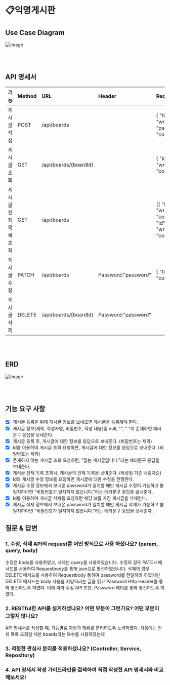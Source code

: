 # 📋익명게시판

## Use Case Diagram
![image](https://github.com/mistarson/anon-board/assets/40788498/f47b5737-c642-41df-b42b-b5ba7284fb57)

<br>
<br>

## API 명세서
|기능|Method|URL|Header|Reqeust|Response|
|:---|:---|:---|:---|:---|:---|
|게시글 작성|POST|/api/boards||{ "title":title, "writer":writer, "password":password, "content":content }|{ "id":id, "title":title, "writer":writer, "content":content }|
|게시글 조회|GET|/api/boards/{boardId}||{ "id":id, "title":title, "writer":writer, "content":content }|
|게시글 전체 목록 조회|GET|/api/boards||[{ "id":id, "title":title, "writer":writer, "content":content }, { "id":id, "title":title, "writer":writer, "content":content }]|
|게시글 수정|PATCH|/api/boards|Password:"password"|{ "title":title, "content":content }|{ "id":id, "title":title, "writer":writer, "content":content }|
|게시글 삭제|DELETE|/api/boards/{boardId}|Password:"password"|||

<br>
<br>

## ERD
![image](https://github.com/mistarson/anon-board/assets/40788498/17a4dd4a-6765-48fa-94f6-e4a3545bba8c)

<br>
<br>

## 기능 요구 사항
- [x] 게시글 등록을 위해 게시글 정보를 보내오면 게시글을 등록해야 한다.
- [x] 게시글 정보(제목, 작성자명, 비밀번호, 작성 내용)중 null, "", " "이 존재하면 에러문구 응답을 보내준다.
- [x] 게시글 등록 후, 게시글에 대한 정보를 응답으로 보내준다. (비밀번호는 제외)
- [x] Id를 이용하여 게시글 조회 요청하면, 게시글에 대한 정보를 응답으로 보내준다. (비밀번호는 제외)
- [x] 존재하지 않는 게시글 조회 요청하면, "없는 게시글입니다."라는 에러문구 응답을 보내준다.
- [x] 게시글 전체 목록 조회시, 게시글의 전체 목록을 보여준다. (작성일 기준 내림차순)
- [x] Id와 게시글 수정 정보를 요청하면 게시글에 대한 수정을 진행한다.
- [x] 게시글 수정 정보에서 보내온 password가 일치할 때만 게시글 수정이 가능하고 불일치하다면 "비밀번호가 일치하지 않습니다."라는 에러문구 응답을 보내준다.
- [x] Id를 이용하여 게시글 삭제를 요청하면 해당 Id를 가진 게시글을 삭제한다.
- [x] 게시글 삭제 정보에서 보내온 password가 일치할 때만 게시글 삭제가 가능하고 불일치하다면 "비밀번호가 일치하지 않습니다."라는 에러문구 응답을 보내준다.

## 질문 & 답변
### 1. 수정, 삭제 API의 request를 어떤 방식으로 사용 하셨나요? (param, query, body)
수정은 body를 사용하였고, 삭제는 query를 사용하였습니다.
수정의 경우 PATCH 메서드를 사용하여 Requestbody를 통해 json으로 통신하였습니다. 삭제의 경우 DELETE 메서드를 사용하여 Requestbody 통하여 password를 전달하려 하였지만 DELETE 메서드는 body 사용을 지양하라는 글을 읽고 Password Http Header를 통해 통신하도록 하였다. 이에 따라 수정 API 또한, Password 헤더를 통해 통신하도록 하였다.

### 2. RESTful한 API를 설계하셨나요? 어떤 부분이 그런가요? 어떤 부분이 그렇지 않나요?
API 명세서를 작성할 때, 기능별로 자원과 행위를 분리하도록 노력하였다. 처음에는 전체 목록 조회일 때만 boards라는 복수를 사용하였는데

### 3. 적절한 관심사 분리를 적용하셨나요? (Controller, Service, Repository)

### 4. API 명세서 작성 가이드라인을 검색하여 직접 작성한 API 명세서와 비교해보세요!
